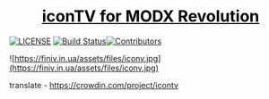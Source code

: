 <p align="center">
  <a href="https://modstore.pro/packages/other/icontv" style="color: #000">
    <h1 align="center">
      iconTV for MODX Revolution
    </h1>
  </a> 
</p>

[![LICENSE](https://img.shields.io/badge/License-GPL%20v3-blue.svg)](./LICENSE)  [![Build Status](https://travis-ci.org/CrazyBoy49z/iconTV.svg?branch=master)](https://travis-ci.org/CrazyBoy49z/iconTV)[![Contributors](https://img.shields.io/github/contributors/CrazyBoy49z/iconTV.svg)](https://github.com/CrazyBoy49z/iconTV/graphs/contributors) 

![https://finiv.in.ua/assets/files/iconv.jpg](https://finiv.in.ua/assets/files/iconv.jpg)

translate - https://crowdin.com/project/icontv
